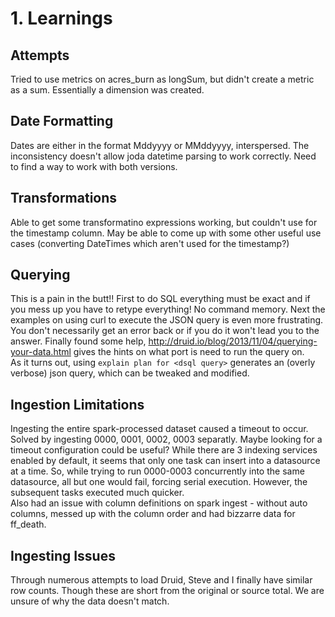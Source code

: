 # 1. Learnings
## Attempts
Tried to use metrics on acres_burn as longSum, but didn't create a metric as a sum.  Essentially a dimension was created.

## Date Formatting
Dates are either in the format Mddyyyy or MMddyyyy, interspersed. The inconsistency doesn't allow joda datetime parsing to work correctly. Need to find a way to work with both versions.

## Transformations
Able to get some transformatino expressions working, but couldn't use for the timestamp column. May be able to come up with some other useful use cases (converting DateTimes which aren't used for the timestamp?)

## Querying 
This is a pain in the butt!! First to do SQL everything must be exact and if you mess up you have to retype everything! No command memory.  Next the examples on using curl to execute the JSON query is even more frustrating.  You don't necessarily get an error back or if you do it won't lead you to the answer.  Finally found some help, http://druid.io/blog/2013/11/04/querying-your-data.html gives the hints on what port is need to run the query on.  
As it turns out, using `explain plan for <dsql query>` generates an (overly verbose) json query, which can be tweaked and modified.

## Ingestion Limitations
Ingesting the entire spark-processed dataset caused a timeout to occur. Solved by ingesting 0000, 0001, 0002, 0003 separatly. Maybe looking for a timeout configuration could be useful?
While there are 3 indexing services enabled by default, it seems that only one task can insert into a datasource at a time. So, while trying to run 0000-0003 concurrently into the same datasource, all but one would fail, forcing serial execution. However, the subsequent tasks executed much quicker.  
Also had an issue with column definitions on spark ingest - without auto columns, messed up with the column order and had bizzarre data for ff_death.

## Ingesting Issues
Through numerous attempts to load Druid, Steve and I finally have similar row counts.  Though these are short from the original or source total. We are unsure of why the data doesn't match. 
